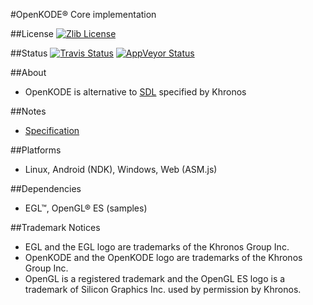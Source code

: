 #OpenKODE® Core implementation

##License
[![Zlib License](http://img.shields.io/:license-zlib-blue.svg)](http://opensource.org/licenses/Zlib)

##Status
[![Travis Status](https://img.shields.io/travis/h-s-c/libKD.svg)](https://travis-ci.org/h-s-c/libKD)
[![AppVeyor Status](https://img.shields.io/appveyor/ci/h-s-c/libkd.svg)](https://ci.appveyor.com/project/h-s-c/libkd)

##About
-   OpenKODE is alternative to [SDL](https://www.libsdl.org/) specified by Khronos

##Notes
-   [Specification](https://www.khronos.org/registry/kode/)

##Platforms
-   Linux, Android (NDK), Windows, Web (ASM.js)

##Dependencies
-   EGL™, OpenGL® ES (samples)

##Trademark Notices
-   EGL and the EGL logo are trademarks of the Khronos Group Inc.
-   OpenKODE and the OpenKODE logo are trademarks of the Khronos Group Inc.
-   OpenGL is a registered trademark and the OpenGL ES logo is a trademark of Silicon Graphics Inc. used by permission by Khronos.
